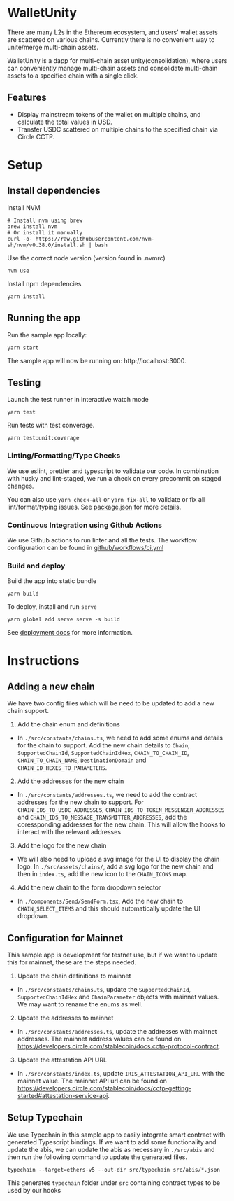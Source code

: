 # WalletUnity

There are many L2s in the Ethereum ecosystem, and users' wallet assets are scattered on various chains. Currently there is no convenient way to unite/merge multi-chain assets.

WalletUnity is a dapp for multi-chain asset unity(consolidation), where users can conveniently manage multi-chain assets and consolidate multi-chain assets to a specified chain with a single click.

## Features

- Display mainstream tokens of the wallet on multiple chains, and calculate the total values in USD.
- Transfer USDC scattered on multiple chains to the specified chain via Circle CCTP.

# Setup

## Install dependencies

Install NVM

```
# Install nvm using brew
brew install nvm
# Or install it manually
curl -o- https://raw.githubusercontent.com/nvm-sh/nvm/v0.38.0/install.sh | bash
```

Use the correct node version (version found in .nvmrc)

```
nvm use
```

Install npm dependencies

```
yarn install
```

## Running the app

Run the sample app locally:

```
yarn start
```

The sample app will now be running on: http://localhost:3000.

## Testing

Launch the test runner in interactive watch mode

```
yarn test
```

Run tests with test converage.

```
yarn test:unit:coverage
```

### Linting/Formatting/Type Checks

We use eslint, prettier and typescript to validate our code. In combination with husky and lint-staged, we run a check on every precommit on staged changes.

You can also use `yarn check-all` or `yarn fix-all` to validate or fix all lint/format/typing issues. See [package.json](./package.json) for more details.

### Continuous Integration using Github Actions

We use Github actions to run linter and all the tests. The workflow configuration can be found in [github/workflows/ci.yml](./.github/workflows/ci.yml)

### Build and deploy

Build the app into static bundle

```
yarn build
```

To deploy, install and run `serve`

```
yarn global add serve serve -s build
```

See [deployment docs](https://facebook.github.io/create-react-app/docs/deployment) for more information.

# Instructions

## Adding a new chain

We have two config files which will be need to be updated to add a new chain support.

1. Add the chain enum and definitions

- In `./src/constants/chains.ts`, we need to add some enums and details for the chain to support. Add the new chain details to `Chain`, `SupportedChainId`, `SupportedChainIdHex`, `CHAIN_TO_CHAIN_ID`, `CHAIN_TO_CHAIN_NAME`, `DestinationDomain` and `CHAIN_ID_HEXES_TO_PARAMETERS`.

2. Add the addresses for the new chain

- In `./src/constants/addresses.ts`, we need to add the contract addresses for the new chain to support. For `CHAIN_IDS_TO_USDC_ADDRESSES`, `CHAIN_IDS_TO_TOKEN_MESSENGER_ADDRESSES` and `CHAIN_IDS_TO_MESSAGE_TRANSMITTER_ADDRESSES`, add the coressponding addresses for the new chain. This will allow the hooks to interact with the relevant addresses

3. Add the logo for the new chain

- We will also need to upload a svg image for the UI to display the chain logo. In `./src/assets/chains/`, add a svg logo for the new chain and then in `index.ts`, add the new icon to the `CHAIN_ICONS` map.

4. Add the new chain to the form dropdown selector

- In `./components/Send/SendForm.tsx`, Add the new chain to `CHAIN_SELECT_ITEMS` and this should automatically update the UI dropdown.

## Configuration for Mainnet

This sample app is development for testnet use, but if we want to update this for mainnet, these are the steps needed.

1. Update the chain definitions to mainnet

- In `./src/constants/chains.ts`, update the `SupportedChainId`, `SupportedChainIdHex` and `ChainParameter` objects with mainnet values. We may want to rename the enums as well.

2. Update the addresses to mainnet

- In `./src/constants/addresses.ts`, update the addresses with mainnet addresses. The mainnet address values can be found on https://developers.circle.com/stablecoin/docs.cctp-protocol-contract.

3. Update the attestation API URL

- In `./src/constants/index.ts`, update `IRIS_ATTESTATION_API_URL` with the mainnet value. The mainnet API url can be found on https://developers.circle.com/stablecoin/docs/cctp-getting-started#attestation-service-api.

## Setup Typechain

We use Typechain in this sample app to easily integrate smart contract with generated Typescript bindings. If we want to add some functionality and update the abis, we can update the abis as necessary in `./src/abis` and then run the following command to update the generated files.

```
typechain --target=ethers-v5 --out-dir src/typechain src/abis/*.json
```

This generates `typechain` folder under `src` containing contract types to be used by our hooks
